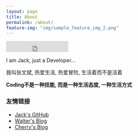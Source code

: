 ```yaml
---
layout: page
title: About
permalink: /about/
feature-img: "img/sample_feature_img_2.png"
---
```


<iframe src="http://ghbtns.com/github-btn.html?user=zhwbqd&type=follow&count=true&size=large" allowtransparency="true" frameborder="0" scrolling="0" width="170" height="30"></iframe>

<span>

<p>I am Jack, just a Developer...</p>

<p>我叫张文斌, 热爱生活, 热爱冒险, 生活着而不是活着</p>

<p><b>Coding不是一种技能, 而是一种生活态度, 一种生活方式</b></p>
</span>


<h3>友情链接</h3>
<ul>
  <li><a href="https://github.com/zhwbqd">Jack's GitHub</a></li>
  <li><a href="http://walterinsh.github.io">Walter's Blog</a></li>
  <li><a href="http://cherrylee.name/">Cherry's Blog</a></li>
</ul>

